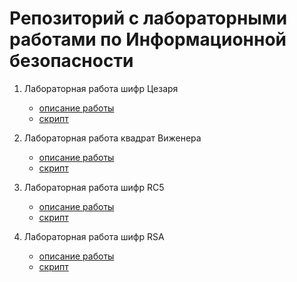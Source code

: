 # Репозиторий с лабораторными работами по Информационной безопасности

1. Лабораторная работа шифр Цезаря

    - [описание работы](https://github.com/Jablochko/InfoSecurity/blob/default/js/caeserEncrypt/caeserEncrypt.md)
    - [скрипт](https://github.com/Jablochko/InfoSecurity/blob/default/js/caeserEncrypt/caeserEncrypt.js)

2. Лабораторная работа квадрат Виженера

    - [описание работы](https://github.com/Jablochko/InfoSecurity/blob/default/js/cipherVigenere/cipherVigenere.md)
    - [скрипт](https://github.com/Jablochko/InfoSecurity/blob/default/js/cipherVigenere/cipherVigenere.js)

3. Лабораторная работа шифр RC5

    - [описание работы](https://github.com/Jablochko/InfoSecurity/blob/default/js/rcEncrypt/rc5Encrypt.md)
    - [скрипт](https://github.com/Jablochko/InfoSecurity/blob/default/js/rcEncrypt/rc5Encrypt.js)

4. Лабораторная работа шифр RSA
    - [описание работы](https://github.com/Jablochko/InfoSecurity/blob/default/js/rsaEncrypt/rsaEncrypt.md)
    - [скрипт](https://github.com/Jablochko/InfoSecurity/blob/default/js/rsaEncrypt/rsaEncrypt.js)
